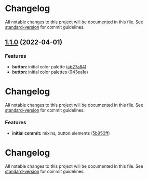 # Changelog

All notable changes to this project will be documented in this file. See [standard-version](https://github.com/conventional-changelog/standard-version) for commit guidelines.

## [1.1.0](https://github.com/SandyLudosky/Sassy-buttons/compare/v1.6.0...v1.1.0) (2022-04-01)


### Features

* **button:** initial color palette ([ab27a84](https://github.com/SandyLudosky/Sassy-buttons/commit/ab27a84b8a6474adcf5958b71858c76e22e718ad))
* **button:** initial color palettes ([043ea1a](https://github.com/SandyLudosky/Sassy-buttons/commit/043ea1abd4a7a5248e9b7a3c056aea0af14de808))

# Changelog

All notable changes to this project will be documented in this file. See [standard-version](https://github.com/conventional-changelog/standard-version) for commit guidelines.



### Features

* **initial commit:** mixins, button elements ([5b953ff](https://github.com/SandyLudosky/Sassy-buttons/commit/5b953ff80c93880ad919e9c8ed7004d79fd084a2))

# Changelog

All notable changes to this project will be documented in this file. See [standard-version](https://github.com/conventional-changelog/standard-version) for commit guidelines.
